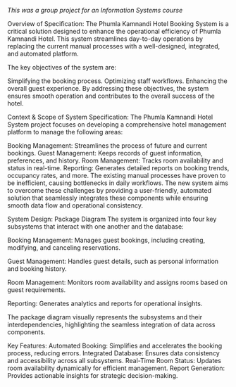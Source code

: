 *This was a group project for an Information Systems course*

Overview of Specification:
The Phumla Kamnandi Hotel Booking System is a critical solution designed to enhance the operational efficiency of Phumla Kamnandi Hotel. This system streamlines day-to-day operations by replacing the current manual processes with a well-designed, integrated, and automated platform.

The key objectives of the system are:

Simplifying the booking process.
Optimizing staff workflows.
Enhancing the overall guest experience.
By addressing these objectives, the system ensures smooth operation and contributes to the overall success of the hotel.


Context & Scope of System Specification:
The Phumla Kamnandi Hotel System project focuses on developing a comprehensive hotel management platform to manage the following areas:

Booking Management: Streamlines the process of future and current bookings.
Guest Management: Keeps records of guest information, preferences, and history.
Room Management: Tracks room availability and status in real-time.
Reporting: Generates detailed reports on booking trends, occupancy rates, and more.
The existing manual processes have proven to be inefficient, causing bottlenecks in daily workflows. The new system aims to overcome these challenges by providing a user-friendly, automated solution that seamlessly integrates these components while ensuring smooth data flow and operational consistency.


System Design:
Package Diagram
The system is organized into four key subsystems that interact with one another and the database:

Booking Management:
Manages guest bookings, including creating, modifying, and canceling reservations.

Guest Management:
Handles guest details, such as personal information and booking history.

Room Management:
Monitors room availability and assigns rooms based on guest requirements.

Reporting:
Generates analytics and reports for operational insights.

The package diagram visually represents the subsystems and their interdependencies, highlighting the seamless integration of data across components.


Key Features:
Automated Booking: Simplifies and accelerates the booking process, reducing errors.
Integrated Database: Ensures data consistency and accessibility across all subsystems.
Real-Time Room Status: Updates room availability dynamically for efficient management.
Report Generation: Provides actionable insights for strategic decision-making.


